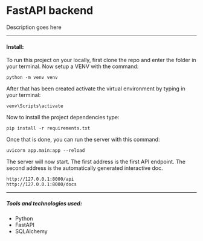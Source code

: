 # FastAPI backend

Description goes here

<hr>

#### Install:

To run this project on your locally, first clone the repo and enter the folder in your terminal. Now setup a VENV with the command:

```
python -m venv venv
```

After that has been created activate the virtual environment by typing in your terminal:

```
venv\Scripts\activate
```

Now to install the project dependencies type:

```
pip install -r requirements.txt
```

Once that is done, you can run the server with this command:

```
uvicorn app.main:app --reload

```

The server will now start. The first address is the first API endpoint. The second address is the automatically generated interactive doc.

```
http://127.0.0.1:8000/api
http://127.0.0.1:8000/docs
```

<hr>

##### Tools and technologies used:

-   Python
-   FastAPI
-   SQLAlchemy

```

```
